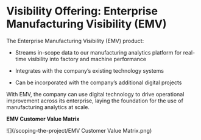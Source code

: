 # Visibility Offering: Enterprise Manufacturing Visibility \(EMV\)

The Enterprise Manufacturing Visibility \(EMV\) product:

* Streams in-scope data to our manufacturing analytics platform for real-time visibility into factory and machine performance

* Integrates with the company’s existing technology systems

* Can be incorporated with the company’s additional digital projects

With EMV, the company can use digital technology to drive operational improvement across its enterprise, laying the foundation for the use of manufacturing analytics at scale.

**EMV Customer Value Matrix**

![](/scoping-the-project/EMV Customer Value Matrix.png)



